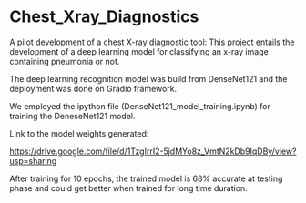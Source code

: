 # Chest_Xray_Diagnostics

A pilot development of a chest X-ray diagnostic tool: This project entails the development  of a deep learning model 
for classifying an x-ray image containing pneumonia or not. 

The deep learning recognition model was build from DenseNet121 and the deployment was done on Gradio framework. 

We employed the ipython file (DenseNet121_model_training.ipynb) for training the DeneseNet121 model.

Link to the model weights generated:

https://drive.google.com/file/d/1TzgIrrI2-5jdMYo8z_VmtN2kDb9IqDBy/view?usp=sharing 

After training for 10 epochs, the trained model is 68% accurate at testing phase and could get better when trained for long time duration.



